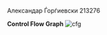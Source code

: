Александар Ѓорѓиевски 213276

**Control Flow Graph**
![cfg](https://github.com/aleksandargjorgjievski/SI_2023_lab2_213276/assets/130038655/b371cb3a-e67f-46e9-9cfd-3bd08e94c8ff)
